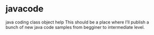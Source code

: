 # javacode
java coding class object help
This should be a place where I’ll publish a bunch of new java code samples from begginer to intermediate level.
